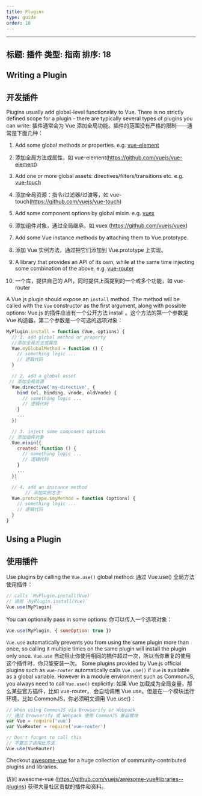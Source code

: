 ```yaml
---
title: Plugins
type: guide
order: 18
---
```

---
标题: 插件
类型: 指南
排序: 18
---

## Writing a Plugin
## 开发插件

Plugins usually add global-level functionality to Vue. There is no strictly defined scope for a plugin - there are typically several types of plugins you can write:
插件通常会为 Vue 添加全局功能。插件的范围没有严格的限制——通常是下面几种：

1. Add some global methods or properties. e.g. [vue-element](https://github.com/vuejs/vue-element)
1. 添加全局方法或属性，如 vue-element(https://github.com/vuejs/vue-element)
2. Add one or more global assets: directives/filters/transitions etc. e.g. [vue-touch](https://github.com/vuejs/vue-touch)
2. 添加全局资源：指令/过滤器/过渡等，如 vue-touch(https://github.com/vuejs/vue-touch)
3. Add some component options by global mixin. e.g. [vuex](https://github.com/vuejs/vuex)
3. 添加组件对象，通过全局继承，如 vuex (https://github.com/vuejs/vuex)
4. Add some Vue instance methods by attaching them to Vue.prototype.
4. 添加 Vue 实例方法，通过把它们添加到 Vue.prototype 上实现。


5. A library that provides an API of its own, while at the same time injecting some combination of the above. e.g. [vue-router](https://github.com/vuejs/vue-router)
5. 一个库，提供自己的 API，同时提供上面提到的一个或多个功能，如 vue-router

A Vue.js plugin should expose an `install` method. The method will be called with the `Vue` constructor as the first argument, along with possible options:
Vue.js 的插件应当有一个公开方法 install 。这个方法的第一个参数是 Vue 构造器，第二个参数是一个可选的选项对象：

``` js
MyPlugin.install = function (Vue, options) {
  // 1. add global method or property
  //添加全局方法或属性
  Vue.myGlobalMethod = function () {
    // something logic ...
    // 逻辑代码
  }

  // 2. add a global asset
 // 添加全局资源
  Vue.directive('my-directive', {
    bind (el, binding, vnode, oldVnode) {
      // something logic ...
      // 逻辑代码
    }
    ...
  })

  // 3. inject some component options
 // 添加组件对象
  Vue.mixin({
    created: function () {
      // something logic ...
      // 逻辑代码
    }
    ...
  })

  // 4. add an instance method
       // 添加实例方法
  Vue.prototype.$myMethod = function (options) {
    // something logic ...
    // 逻辑代码
  }
}
```

## Using a Plugin
## 使用插件
Use plugins by calling the `Vue.use()` global method:
通过 Vue.use() 全局方法使用插件：
``` js
// calls `MyPlugin.install(Vue)`
// 调用 `MyPlugin.install(Vue)`
Vue.use(MyPlugin)
```

You can optionally pass in some options:
你可以传入一个选项对象：
``` js
Vue.use(MyPlugin, { someOption: true })
```

`Vue.use` automatically prevents you from using the same plugin more than once, so calling it multiple times on the same plugin will install the plugin only once.
`Vue.use` 自动阻止你使用相同的插件超过一次，所以当你重复的使用这个插件时，你只能安装一次。
Some plugins provided by Vue.js official plugins such as `vue-router` automatically calls `Vue.use()` if `Vue` is available as a global variable. However in a module environment such as CommonJS, you always need to call `Vue.use()` explicitly:
如果 Vue 加载成为全局变量，那么某些官方插件，比如 vue-router， 会自动调用 Vue.use。但是在一个模块运行环境，比如 CommonJS，你必须明文调用 Vue.use()：
``` js
// When using CommonJS via Browserify or Webpack
// 通过 Browserify 或 Webpack 使用 CommonJS 兼容模块
var Vue = require('vue')
var VueRouter = require('vue-router')

// Don't forget to call this
// 不要忘了调用此方法
Vue.use(VueRouter)
```

Checkout [awesome-vue](https://github.com/vuejs/awesome-vue#libraries--plugins) for a huge collection of community-contributed plugins and libraries.

访问 awesome-vue (https://github.com/vuejs/awesome-vue#libraries--plugins) 获得大量社区贡献的插件和资料。



